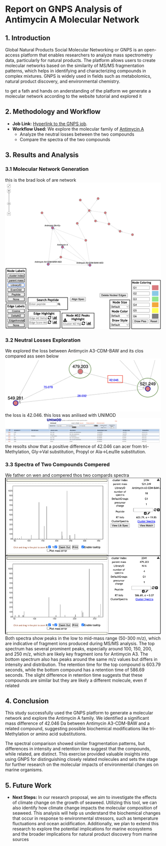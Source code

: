 # Report on GNPS Analysis of Antimycin A Molecular Network

## 1. Introduction
Global Natural Products Social Molecular Networking or GNPS is an open-access platform that enables researchers to analyze mass spectrometry data, particularly for natural products. The platform allows users to create molecular networks based on the similarity of MS/MS fragmentation patterns, which helps in identifying and characterizing compounds in complex mixtures. GNPS is widely used in fields such as metabolomics, natural product discovery, and environmental chemistry.

to get a fath and hands on anderstanding of the platform we generate a molecular network according to the website tutorial and explored it

## 2. Methodology and Workflow
- **Job Link:** [Hyperlink to the GNPS job](https://gnps.ucsd.edu/ProteoSAFe/status.jsp?task=e755dfc6a6024997b96b8cb1b13413df).
- **Workflow Used:** We explore the molecular family of [Antimycin A](https://gnps.ucsd.edu/ProteoSAFe/result.jsp?view=network_displayer&componentindex=24&highlight_node=2250&task=e755dfc6a6024997b96b8cb1b13413df#%7B%7D)
    - Analyze the neutral losses between the two compounds
    - Compare the spectra of the two compounds

## 3. Results and Analysis
### 3.1 Molecular Network Generation
this is the brad look of are network
![coverage in relation to site and depth](/images/antimycin_famely.png)

### 3.2 Neutral Losses Exploration
We explored the loss between Antimycin A3-CDM-BAW and its clos compared ass seen below 
![loss](/resolts/gnps/neutral_loss.png)
the loss is 42.046. this loss was anilised with UNIMOD ![UNIMOD RESOLTS](/resolts/gnps/unimod_neutral_loss.png) the resolts show that a positive difference of 42.046 can acer from tri-Methylation, Gly->Val substitution, Propyl or Ala->Leu/Ile substitution.

### 3.3 Spectra of Two Compounds Compered
We father on wen and compered thos two compards spectra 
![sectram comperesen](/resolts/gnps/spectra_dif.png) Both spectra show peaks in the low to mid-mass range (50-300 m/z), which are indicative of fragment ions produced during MS/MS analysis.
The top spectrum has several prominent peaks, especially around 100, 150, 200, and 250 m/z, which are likely key fragment ions for Antimycin A3.
The bottom spectrum also has peaks around the same m/z values but differs in intensity and distribution. The retention time for the top compound is 603.79 seconds, while the bottom compound has a retention time of 586.69 seconds. The slight difference in retention time suggests that these compounds are similar but they are likely a different molecule, even if related


## 4. Conclusion
This study successfully used the GNPS platform to generate a molecular network and explore the Antimycin A family. We identified a significant mass difference of 42.046 Da between Antimycin A3-CDM-BAW and a related compound, suggesting possible biochemical modifications like tri-Methylation or amino acid substitutions.

The spectral comparison showed similar fragmentation patterns, but differences in intensity and retention time suggest that the compounds, while related, are distinct. This exercise provided valuable insights into using GNPS for distinguishing closely related molecules and sets the stage for further research on the molecular impacts of environmental changes on marine organisms.

## 5. Future Work
- **Next Steps:** In our research proposal, we aim to investigate the effects of climate change on the growth of seaweed. Utilizing this tool, we can also identify how climate change impacts the molecular composition of seaweed. This analysis will help us understand the biochemical changes that occur in response to environmental stressors, such as temperature fluctuations and ocean acidification. Additionally, we plan to extend this research to explore the potential implications for marine ecosystems and the broader implications for natural product discovery from marine sources